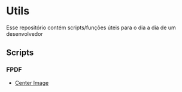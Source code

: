 # Utils
 Esse repositório contém scripts/funções úteis para o dia a dia de um desenvolvedor

## Scripts

### FPDF

- [Center Image](./fpdf2%20-%20center%20image/README.md) 

